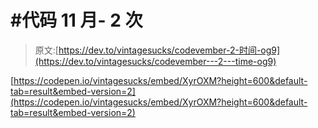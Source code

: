 # #代码 11 月- 2 次

> 原文:[https://dev.to/vintagesucks/codevember-2-时间-og9](https://dev.to/vintagesucks/codevember---2---time-og9)

[https://codepen.io/vintagesucks/embed/XyrOXM?height=600&default-tab=result&embed-version=2](https://codepen.io/vintagesucks/embed/XyrOXM?height=600&default-tab=result&embed-version=2)
